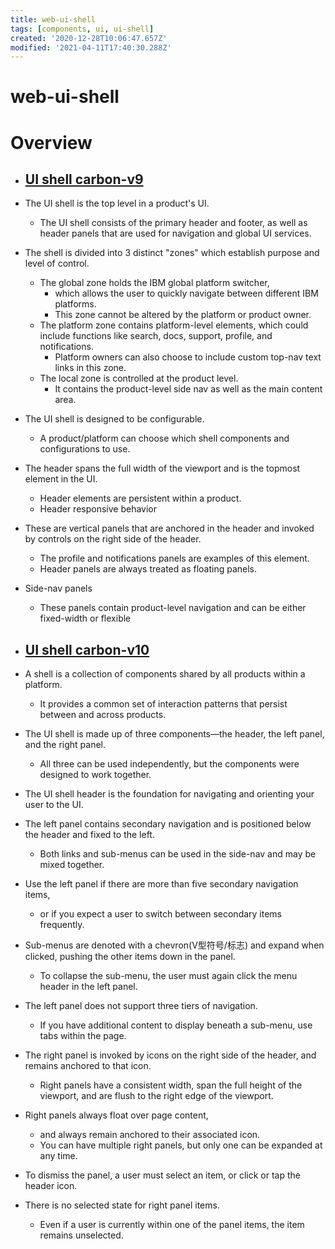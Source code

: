 ```yaml
---
title: web-ui-shell
tags: [components, ui, ui-shell]
created: '2020-12-28T10:06:47.657Z'
modified: '2021-04-11T17:40:30.288Z'
---
```


# web-ui-shell

# Overview

- ## [UI shell carbon-v9](https://v9.carbondesignsystem.com/experimental/ui-shell/usage)
- The UI shell is the top level in a product's UI. 
  - The UI shell consists of the primary header and footer, as well as header panels that are used for navigation and global UI services.
- The shell is divided into 3 distinct "zones" which establish purpose and level of control.
  - The global zone holds the IBM global platform switcher, 
    - which allows the user to quickly navigate between different IBM platforms. 
    - This zone cannot be altered by the platform or product owner.
  - The platform zone contains platform-level elements, which could include functions like search, docs, support, profile, and notifications. 
    - Platform owners can also choose to include custom top-nav text links in this zone.
  - The local zone is controlled at the product level. 
    - It contains the product-level side nav as well as the main content area.
- The UI shell is designed to be configurable. 
  - A product/platform can choose which shell components and configurations to use.
- The header spans the full width of the viewport and is the topmost element in the UI. 
  - Header elements are persistent within a product.
  - Header responsive behavior
- These are vertical panels that are anchored in the header and invoked by controls on the right side of the header. 
  - The profile and notifications panels are examples of this element. 
  - Header panels are always treated as floating panels.
- Side-nav panels
  - These panels contain product-level navigation and can be either fixed-width or flexible

- ## [UI shell carbon-v10](https://www.carbondesignsystem.com/components/UI-shell-header/usage)
- A shell is a collection of components shared by all products within a platform. 
  - It provides a common set of interaction patterns that persist between and across products.
- The UI shell is made up of three components—the header, the left panel, and the right panel.
  - All three can be used independently, but the components were designed to work together.
- The UI shell header is the foundation for navigating and orienting your user to the UI.

- The left panel contains secondary navigation and is positioned below the header and fixed to the left. 
  - Both links and sub-menus can be used in the side-nav and may be mixed together.
- Use the left panel if there are more than five secondary navigation items, 
  - or if you expect a user to switch between secondary items frequently. 
- Sub-menus are denoted with a chevron(V型符号/标志) and expand when clicked, pushing the other items down in the panel. 
  - To collapse the sub-menu, the user must again click the menu header in the left panel.
- The left panel does not support three tiers of navigation. 
  - If you have additional content to display beneath a sub-menu, use tabs within the page.

- The right panel is invoked by icons on the right side of the header, and remains anchored to that icon. 
  - Right panels have a consistent width, span the full height of the viewport, and are flush to the right edge of the viewport.
- Right panels always float over page content, 
  - and always remain anchored to their associated icon. 
  - You can have multiple right panels, but only one can be expanded at any time.
- To dismiss the panel, a user must select an item, or click or tap the header icon.
- There is no selected state for right panel items. 
  - Even if a user is currently within one of the panel items, the item remains unselected.
